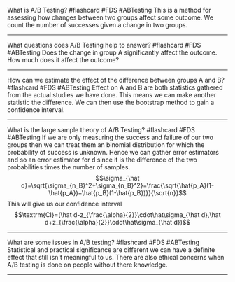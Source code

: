 What is A/B Testing? #flashcard #FDS #ABTesting
	This is a method for assessing how changes between two groups affect some outcome. We count the number of successes given a change in two groups.

---
What questions does A/B Testing help to answer? #flashcard #FDS #ABTesting
	Does the change in group A significantly affect the outcome. How much does it affect the outcome?

---
How can we estimate the effect of the difference between groups A and B? #flashcard #FDS #ABTesting
	Effect on A and B are both statistics gathered from the actual studies we have done. This means we can make another statistic the difference. We can then use the bootstrap method to gain a confidence interval.

---
What is the large sample theory of A/B Testing? #flashcard #FDS #ABTesting
	If we are only measuring the success and failure of our two groups then we can treat them an binomial distribution for which the probability of success is unknown. Hence we can gather error estimators and so an error estimator for d since it is the difference of the two probabilities times the number of samples. $$\sigma_{\hat d}=\sqrt{\sigma_{n_B}^2+\sigma_{n_B}^2}=\frac{\sqrt{\hat{p_A}(1-\hat{p_A})+\hat{p_B}(1-\hat{p_B})}}{\sqrt{n}}$$
	This will give us our confidence interval $$\textrm{CI}=(\hat d-z_{\frac{\alpha}{2}}\cdot\hat\sigma_{\hat d},\hat d+z_{\frac{\alpha}{2}}\cdot\hat\sigma_{\hat d})$$

---
What are some issues in A/B testing? #flashcard #FDS #ABTesting
	Statistical and practical significance are different we can have a definite effect that still isn't meaningful to us. There are also ethical concerns when A/B testing is done on people without there knowledge.

---

